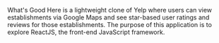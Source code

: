 What's Good Here is a lightweight clone of Yelp where users can view establishments via Google Maps and see star-based user ratings and reviews for those establishments. The purpose of this application is to explore ReactJS, the front-end JavaScript framework.
